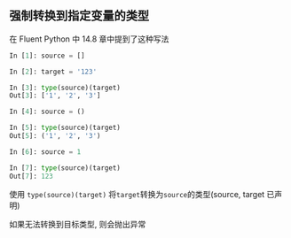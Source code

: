 ## 强制转换到指定变量的类型

在 Fluent Python 中 14.8 章中提到了这种写法

```python
In [1]: source = []

In [2]: target = '123'

In [3]: type(source)(target)
Out[3]: ['1', '2', '3']

In [4]: source = ()

In [5]: type(source)(target)
Out[5]: ('1', '2', '3')

In [6]: source = 1

In [7]: type(source)(target)
Out[7]: 123

```

使用 `type(source)(target)` 将`target`转换为`source`的类型(source, target 已声明)

如果无法转换到目标类型, 则会抛出异常